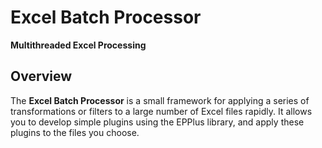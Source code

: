 
# Excel Batch Processor
**Multithreaded Excel Processing**

## Overview

The **Excel Batch Processor** is a small framework for applying a series of transformations or filters to a large number of Excel files rapidly. It allows you to develop simple plugins using the EPPlus library, and apply these plugins to the files you choose.
